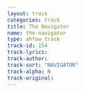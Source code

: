 ```yaml
---
layout: track
categories: track
title: The Navigator
name: the-navigator
type: ahfow_track
track-id: 154
track-lyrics: 
track-author: 
track-sort: "NAVIGATOR"
track-alpha: N
track-original: 
---
```

